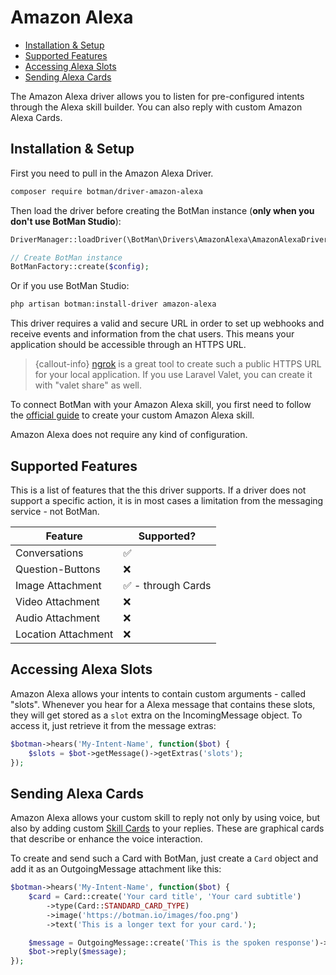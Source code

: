 # Amazon Alexa

- [Installation & Setup](#installation-setup)
- [Supported Features](#supported-features)
- [Accessing Alexa Slots](#alexa-slots)
- [Sending Alexa Cards](#sending-alexa-cards)

The Amazon Alexa driver allows you to listen for pre-configured intents through the Alexa skill builder. You can also reply with custom Amazon Alexa Cards.

<a id="installation-setup"></a>
## Installation & Setup

First you need to pull in the Amazon Alexa Driver.

```sh
composer require botman/driver-amazon-alexa
```

Then load the driver before creating the BotMan instance (**only when you don't use BotMan Studio**):

```php
DriverManager::loadDriver(\BotMan\Drivers\AmazonAlexa\AmazonAlexaDriver::class);

// Create BotMan instance
BotManFactory::create($config);
```

Or if you use BotMan Studio:

```sh
php artisan botman:install-driver amazon-alexa
```

This driver requires a valid and secure URL in order to set up webhooks and receive events and information from the chat users. This means your application should be accessible through an HTTPS URL.

> {callout-info} [ngrok](https://ngrok.com/) is a great tool to create such a public HTTPS URL for your local application. If you use Laravel Valet, you can create it with "valet share" as well.


To connect BotMan with your Amazon Alexa skill, you first need to follow the [official guide](https://developer.amazon.com/docs/ask-overviews/build-skills-with-the-alexa-skills-kit.html) to create your custom Amazon Alexa skill.

Amazon Alexa does not require any kind of configuration.


<a id="supported-features"></a>
## Supported Features
This is a list of features that the this driver supports.
If a driver does not support a specific action, it is in most cases a limitation from the messaging service - not BotMan.

<table class="table">
<thead>
    <tr>
        <th>Feature</th>
        <th>Supported?</th>
    </tr>
</thead>
<tbody>
    <tr>
        <td>Conversations</td>
        <td>✅</td>
    </tr>
    <tr>
        <td>Question-Buttons</td>
        <td>❌</td>
    </tr>
    <tr>
        <td>Image Attachment</td>
        <td>✅ - through Cards</td>
    </tr>
    <tr>
        <td>Video Attachment</td>
        <td>❌</td>
    </tr>
    <tr>
        <td>Audio Attachment</td>
        <td>❌</td>
    </tr>
    <tr>
        <td>Location Attachment</td>
        <td>❌</td>
    </tr>
</tbody>
</table>

<a id="alexa-slots"></a>
## Accessing Alexa Slots

Amazon Alexa allows your intents to contain custom arguments - called "slots". Whenever you hear for a Alexa message that contains these slots, they will get stored as a `slot` extra on the IncomingMessage object. To access it, just retrieve it from the message extras:

```php
$botman->hears('My-Intent-Name', function($bot) {
    $slots = $bot->getMessage()->getExtras('slots');
});
```

<a id="sending-alexa-cards"></a>
## Sending Alexa Cards

Amazon Alexa allows your custom skill to reply not only by using voice, but also by adding custom [Skill Cards](https://developer.amazon.com/docs/custom-skills/include-a-card-in-your-skills-response.html) to your replies. These are graphical cards that describe or enhance the voice interaction.

To create and send such a Card with BotMan, just create a `Card` object and add it as an OutgoingMessage attachment like this:

```php
$botman->hears('My-Intent-Name', function($bot) {
    $card = Card::create('Your card title', 'Your card subtitle')
        ->type(Card::STANDARD_CARD_TYPE)
        ->image('https://botman.io/images/foo.png')
        ->text('This is a longer text for your card.');

    $message = OutgoingMessage::create('This is the spoken response')->withAttachment($card)
    $bot->reply($message);
});
```
